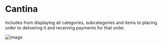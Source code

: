 # Cantina
Includes from displaying all categories, subcategories and items to placing order to delivering it and receiving payments for that order. 

![image](https://user-images.githubusercontent.com/6601996/191658944-e8449933-108b-44c8-95d9-612e3b28f1dd.png)
